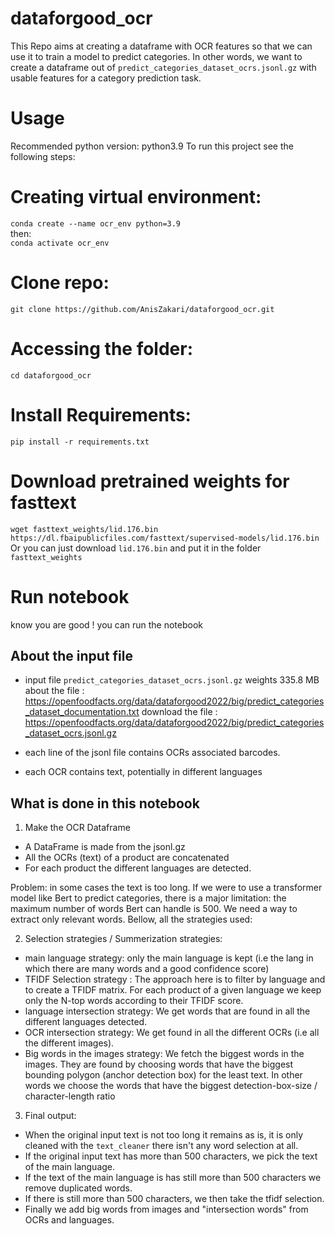 # dataforgood_ocr

This Repo aims at creating a dataframe with OCR features so that we can use it to train a model to predict categories. In other words, we want to create a dataframe out of `predict_categories_dataset_ocrs.jsonl.gz` with usable features for a category prediction task. 

# Usage
Recommended python version: python3.9
To run this project see the following steps:

# Creating virtual environment:
`conda create --name ocr_env python=3.9`  
then:  
`conda activate ocr_env`

# Clone repo:
`git clone https://github.com/AnisZakari/dataforgood_ocr.git`

# Accessing the folder:
`cd dataforgood_ocr`

# Install Requirements:
`pip install -r requirements.txt`

# Download pretrained weights for fasttext
`wget fasttext_weights/lid.176.bin https://dl.fbaipublicfiles.com/fasttext/supervised-models/lid.176.bin`  
Or you can just download `lid.176.bin` and put it in the folder `fasttext_weights`

# Run notebook
know you are good ! you can run the notebook


## About the input file

- input file `predict_categories_dataset_ocrs.jsonl.gz` weights 335.8 MB  
about the file : https://openfoodfacts.org/data/dataforgood2022/big/predict_categories_dataset_documentation.txt  download the file : https://openfoodfacts.org/data/dataforgood2022/big/predict_categories_dataset_ocrs.jsonl.gz

- each line of the jsonl file contains OCRs associated barcodes.
- each OCR contains text, potentially in different languages

## What is done in this notebook
1. Make the OCR Dataframe
- A DataFrame is made from the jsonl.gz
- All the OCRs (text) of a product are concatenated
- For each product the different languages are detected.  


Problem: in some cases the text is too long. If we were to use a transformer model like Bert to predict categories, there is a major limitation: the maximum number of words Bert can handle is 500.
We need a way to extract only relevant words. Bellow, all the strategies used:

2. Selection strategies / Summerization strategies:
- main language strategy: only the main language is kept (i.e the lang in which there are many words and a good confidence score)
- TFIDF Selection strategy : The approach here is to filter by language and to create a TFIDF matrix. For each product of a given language we keep only the N-top words according to their TFIDF score.
- language intersection strategy:
We get words that are found in all the different languages detected.
- OCR intersection strategy:
We get found in all the different OCRs (i.e all the different images).
- Big words in the images strategy:
We fetch the biggest words in the images. They are found by choosing words that have the biggest bounding polygon (anchor detection box) for the least text. In other words we choose the words that have the biggest detection-box-size / character-length ratio


3. Final output: 
- When the original input text is not too long it remains as is, it is only cleaned with the `text_cleaner` there isn't any word selection at all.
- If the original input text has more than 500 characters, we pick the text of the main language.
- If the text of the main language is has still more than 500 characters we remove duplicated words.
- If there is still more than 500 characters, we then take the tfidf selection.
- Finally we add big words from images and "intersection words" from OCRs and languages.  

